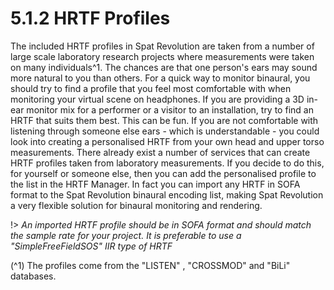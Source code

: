# 5.1.2 HRTF Profiles

The included HRTF profiles in Spat Revolution are taken from a number of large
scale laboratory research projects where measurements were taken on many individuals^1. The chances are that one person's ears may sound more natural to you
than others. For a quick way to monitor binaural, you should try to find a profile that
you feel most comfortable with when monitoring your virtual scene on headphones. If you are providing a 3D in-ear monitor mix for a performer or a visitor to
an installation, try to find an HRTF that suits them best. This can be fun. If you are
not comfortable with listening through someone else ears - which is understandable - you could look into creating a personalised HRTF from your own head and
upper torso measurements. There already exist a number of services that can create HRTF profiles taken from laboratory measurements. If you decide to do this, for
yourself or someone else, then you can add the personalised profile to the list in
the HRTF Manager. In fact you can import any HRTF in SOFA format to the Spat
Revolution binaural encoding list, making Spat Revolution a very flexible solution
for binaural monitoring and rendering.

!> _An imported HRTF profile should be in SOFA format and should match the sample rate for your project. 
It is preferable to use a "SimpleFreeFieldSOS" IIR type of HRTF_

(^1) The profiles come from the "LISTEN" , "CROSSMOD" and "BiLi" databases.

